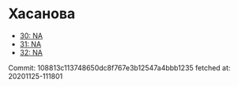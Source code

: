 # Хасанова
- [30: NA](30.md)
- [31: NA](31.md)
- [32: NA](32.md)

Commit: 108813c113748650dc8f767e3b12547a4bbb1235
 fetched at: 20201125-111801
